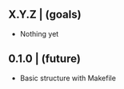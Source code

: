 

X.Y.Z | (goals)
--------------------
  * Nothing yet


0.1.0 | (future)
--------------------
  * Basic structure with Makefile


